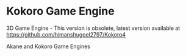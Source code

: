 # Kokoro Game Engine
3D Game Engine - This version is obsolete, latest version available at https://github.com/himanshugoel2797/Kokoro4

<span xmlns:dct="http://purl.org/dc/terms/" property="dct:title">Akane and Kokoro Game Engines</span>
